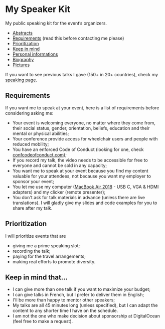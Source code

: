 # My Speaker Kit
My public speaking kit for the event’s organizers.

- [Abstracts](abstracts.md)
- [Requirements](#requirements) (read this before contacting me please)
- [Prioritization](#prioritization)
- [Keep in mind](#keep-in-mind-that)
- [Personal informations](personalinfo.md)
- [Biography](biography.md)
- [Pictures](pictures/)

If you want to see previous talks I gave (150+ in 20+ countries), check my [speaking page](https://fred.dev/speaking/).

## Requirements
If you want me to speak at your event, here is a list of requirements before considering asking me:
* Your event is welcoming everyone, no matter where they come from, their social status, gender, orientation, beliefs, education and their mental or physical abilities;
* Your conference provide access for wheelchair users and people with reduced mobility;
* You have an enforced Code of Conduct (looking for one, check [confcodeofconduct.com)](https://github.com/confcodeofconduct/confcodeofconduct.com);
* If you record my talk, the video needs to be accessible for free to everyone and cannot be sold in any capacity;
* You want me to speak at your event because you find my content valuable for your attendees, not because you want my employer to sponsor your event;
* You let me use my computer ([MacBook Air 2018](https://support.apple.com/kb/SP783?viewlocale=en_US&locale=en_US) - USB C, VGA & HDMI adapters) and my clicker (remote presenter);
* You don't ask for talk materials in advance (unless there are live translations). I will gladly give my slides and code examples for you to share after my talk.

## Prioritization
I will prioritize events that are
* giving me a prime speaking slot;
* recording the talk;
* paying for the travel arrangements;
* making real efforts to promote diversity.

## Keep in mind that...
* I can give more than one talk if you want to maximize your budget;
* I can give talks in French, but I prefer to deliver them in English;
* I'll be more than happy to mentor other speakers;
* My talks are all 45 minutes long (unless specified), but I can adapt the content to any shorter time I have on the schedule.
* I am not the one who make decision about sponsorship at DigitalOcean (feel free to make a request).